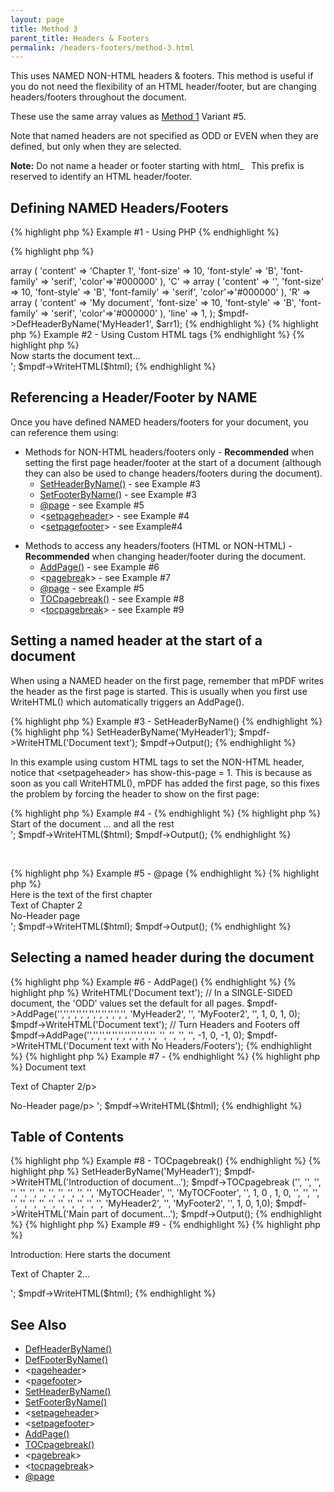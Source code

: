 ```yaml
---
layout: page
title: Method 3
parent_title: Headers & Footers
permalink: /headers-footers/method-3.html
---
```


<div id="bpmbook" class="bpmbook" style="direction:ltr;">
<div class="topic_user_field">
<div id="U0">
<p>This uses <span class="smallblock">NAMED</span> <span class="smallblock">NON-HTML</span> headers &amp; footers. This method is useful if you do not need the flexibility of an HTML header/footer, but are changing headers/footers throughout the document.</p>
<p>These use the same array values as <a href="/headers-footers/method-1.html">Method 1</a> Variant #5.</p>
<p>Note that named headers are not specified as <span class="smallblock">ODD</span> or <span class="smallblock">EVEN</span> when they are defined, but only when they are selected.</p>

<div class="alert alert-info" role="alert"><b>Note:</b> Do not name a header or footer starting with html_&nbsp;&nbsp; This prefix is reserved to identify an <span class="smallblock">HTML</span> header/footer.</div>
<h2>Defining NAMED Headers/Footers

</h2>

{% highlight php %}
Example #1 - Using PHP
{% endhighlight %}

{% highlight php %}
<?php

$arr1 = array (

    'L' => array (

      'content' => 'Chapter 1',

      'font-size' => 10,

      'font-style' => 'B',

      'font-family' => 'serif',

      'color'=>'#000000'

    ),

    'C' => array (

      'content' => '',

      'font-size' => 10,

      'font-style' => 'B',

      'font-family' => 'serif',

      'color'=>'#000000'

    ),

    'R' => array (

      'content' => 'My document',

      'font-size' => 10,

      'font-style' => 'B',

      'font-family' => 'serif',

      'color'=>'#000000'

    ),

    'line' => 1,

);

$mpdf->DefHeaderByName('MyHeader1', $arr1);
{% endhighlight %}

{% highlight php %}
Example #2 - Using Custom HTML tags
{% endhighlight %}

{% highlight php %}
<?php

$mpdf=new mPDF(); 

// Define the Headers and Footers with names

$html = '

<pageheader name="MyHeader1" content-left="" content-center="" content-right="My document" header-style="font-family: serif; font-size: 10pt; font-weight: bold; color: #000000;" line="on" />

<pagefooter name="MyFooter1" content-left="{DATE j-m-Y}" content-center="{PAGENO}/{nbpg}" content-right="My document" footer-style="font-family: serif; font-size: 8pt; font-weight: bold; font-style: italic; color: #000000;" />

<div>Now starts the document text... </div>

';

$mpdf->WriteHTML($html);
{% endhighlight %}

<h2>Referencing a Header/Footer by NAME

</h2>
<p>Once you have defined <span class="smallblock">NAMED</span> headers/footers for your document, you can reference them using:</p>
<ul>
<li>Methods for <span class="smallblock">NON-HTML</span> headers/footers only - <b>Recommended</b> when setting the first page header/footer at the start of a document (although they can also be used to change headers/footers during the document).
<ul>
<li><a href="/reference/mpdf-functions/setheaderbyname.html">SetHeaderByName()</a> - see Example #3&nbsp; </li>
<li><a href="/reference/mpdf-functions/setfooterbyname.html">SetFooterByName()</a> - see Example #3

</li>
<li><a href="/paging/using-page.html">@page</a> - see Example #5

</li>
<li>&lt;<a href="/reference/html-control-tags/setpageheader.html">setpageheader</a>&gt; - see Example #4

</li>
<li>&lt;<a href="/reference/html-control-tags/setpagefooter.html">setpagefooter</a>&gt; - see Example#4

</li>
</ul>
</li>
</ul>
<ul>
<li>Methods to access any headers/footers (<span class="smallblock">HTML</span> or <span class="smallblock">NON-HTML</span>) - <b>Recommended</b> when changing header/footer during the document.
<ul>
<li><a href="/reference/mpdf-functions/addpage.html">AddPage()</a> - see Example #6

</li>
<li>&lt;<a href="/reference/html-control-tags/pagebreak.html">pagebrea</a>k&gt; - see Example #7

</li>
<li><a href="/paging/using-page.html">@page</a> - see Example #5

</li>
<li><a href="/reference/mpdf-functions/tocpagebreak.html">TOCpagebreak()</a> - see Example #8</li>
<li>&lt;<a href="/reference/html-control-tags/tocpagebreak.html">tocpagebreak</a>&gt; - see Example #9</li>
</ul>
</li>
</ul>
<h2>Setting a named header at the start of a document</h2>
<p>When using a <span class="smallblock">NAMED</span> header on the first page, remember that mPDF writes the header as the first page is started. This is usually when you first use WriteHTML() which automatically triggers an AddPage().</p>

{% highlight php %}
Example #3 - SetHeaderByName()
{% endhighlight %}

{% highlight php %}
<?php

$mpdf = new mPDF();

// Define a header named 'MyHeader1' here (as Example #1)

$mpdf->SetHeaderByName('MyHeader1');

$mpdf->WriteHTML('Document text');

$mpdf->Output();
{% endhighlight %}

<p>In this example using custom HTML tags to set the <span class="smallblock">NON-HTML</span> header, notice that &lt;setpageheader&gt; has <span class="parameter">show-this-page</span> = 1. This is because as soon as you call WriteHTML(), mPDF has added the first page, so this fixes the problem by forcing the header to show on the first page:</p>

{% highlight php %}
Example #4 - <setpageheader>
{% endhighlight %}

{% highlight php %}
<?php

$mpdf = new mPDF();

$html = '

<pageheader name="MyHeader1" content-left="" content-center="" content-right="My document" header-style="font-family: serif; font-size: 10pt; font-weight: bold; color: #000000;" line="on" />

<pagefooter name="MyFooter1" content-left="{DATE j-m-Y}" content-center="{PAGENO}/{nbpg}" content-right="My document" footer-style="font-family: serif; font-size: 8pt; font-weight: bold; font-style: italic; color: #000000;" />

<setpageheader name="MyHeader1" value="on" show-this-page="1" />

<setpagefooter name="MyFooter1" value="on" />

<div>Start of the document ... and all the rest</div>

';

$mpdf->WriteHTML($html);

$mpdf->Output();
{% endhighlight %}

<p>&nbsp;</p>

{% highlight php %}
Example #5 - @page
{% endhighlight %}

{% highlight php %}
<?php

$mpdf=new mPDF(); 

$html = '

<html>

<head>

<style>

@page {

  size: auto;

  odd-header-name: MyHeader1;

  odd-footer-name: MyFooter1;

}

@page chapter2 {

    odd-header-name: MyHeader2;

    odd-footer-name: MyFooter2;

}

@page noheader {

    odd-header-name: _blank;

    odd-footer-name: _blank;

}

div.chapter2 {

    page-break-before: always;

    page: chapter2;

}

div.noheader {

    page-break-before: always;

    page: noheader;

}

</style>

</head>

<body>

<pageheader name="MyHeader1" content-right="My document" header-style="font-weight: bold; color: #000000;" line="on" />

<pagefooter name="MyFooter1" content-left="{DATE j-m-Y}" content-center="{PAGENO}/{nbpg}" footer-style="font-size: 8pt;" />

<pageheader name="MyHeader2" content-right="Chapter 2" header-style="font-weight: bold; color: #000000;" line="on" />

<pagefooter name="MyFooter2" content-left="{DATE j-m-Y}" content-center="2: {PAGENO}" footer-style="font-size: 8pt;" />

<div>Here is the text of the first chapter</div>

<div class="chapter2">Text of Chapter 2</div>

<div class="noheader">No-Header page</div>

</body></html>

';

$mpdf->WriteHTML($html);

$mpdf->Output();
{% endhighlight %}

<h2>Selecting a named header during the document</h2>

{% highlight php %}
Example #6 - AddPage()
{% endhighlight %}

{% highlight php %}
<?php

$mpdf->WriteHTML('Document text');

// In a SINGLE-SIDED document, the 'ODD' values set the default for all pages.

$mpdf->AddPage('','','','','','','','','','','', 'MyHeader2', '', 'MyFooter2', '', 1, 0, 1, 0);

$mpdf->WriteHTML('Document text');

// Turn Headers and Footers off

$mpdf->AddPage('','','','','','','','','','','', '', '', '', '', -1, 0, -1, 0);

$mpdf->WriteHTML('Document text with No Headers/Footers');
{% endhighlight %}

{% highlight php %}
Example #7 - <pagebreak>
{% endhighlight %}

{% highlight php %}
<?php

$html = '

<p>Document text</p>

<pagebreak odd-header-name="MyHeader2" odd-header-value="on" odd-footer-name="MyFooter2" odd-footer-value="on" />

<p>Text of Chapter 2/p>

<!-- TO TURN HEADER/FOOTER OFF FOR A NEW PAGE -->

<pagebreak odd-header-value="off" odd-footer-value="off" />

<p>No-Header page/p>

';

$mpdf->WriteHTML($html);
{% endhighlight %}

<h2>Table of Contents</h2>

{% highlight php %}
Example #8 - TOCpagebreak()
{% endhighlight %}

{% highlight php %}
<?php

$mpdf = new mPDF();

// Define headers here named 'MyHeader1', 'MyTOCHeader', 'MyTOCFooter', 'MyHeader2', 'MyFooter2' (as Example #1)

$mpdf->SetHeaderByName('MyHeader1');

$mpdf->WriteHTML('Introduction of document...');

$mpdf->TOCpagebreak ('', '', '', '', '', '', '', '', '', '', '', '', 'MyTOCHeader', '', 'MyTOCFooter', '', 1, 0 , 1, 0, '', '', '', '', '', '', '', '', '', '', '', '', '', 'MyHeader2', '', 'MyFooter2', '', 1, 0,  1,0); 

$mpdf->WriteHTML('Main part of document...');

$mpdf->Output();
{% endhighlight %}

{% highlight php %}
Example #9 - <tocpagebreak>
{% endhighlight %}

{% highlight php %}
<?php

$html = '

<!-- Define headers etc. here named 'MyHeader1', 'MyTOCHeader', 'MyTOCFooter', 'MyHeader2', 'MyFooter2' (as Example #2) -->

<p>Introduction: Here starts the document</p>

<tocpagebreak toc-odd-header-name='MyTOCHeader' toc-odd-footer-name='MyTOCFooter' toc-odd-header-value="1" toc-odd-footer-value="1"odd-header-name='MyHeader2' odd-header-value="1"  odd-footer-name='MyFooter2' odd-footer-value="1" />

<p>Text of Chapter 2... </p>

';

$mpdf->WriteHTML($html);
{% endhighlight %}

<h2>See Also</h2>
<ul>
<li class="manual_boxlist"><a href="/reference/mpdf-functions/defheaderbyname.html">DefHeaderByName()</a></li>
<li class="manual_boxlist"><a href="/reference/mpdf-functions/deffooterbyname.html">DefFooterByName()</a></li>
<li class="manual_boxlist">&lt;<a href="/reference/html-control-tags/pageheader.html">pageheader</a>&gt;</li>
<li class="manual_boxlist">&lt;<a href="/reference/html-control-tags/pagefooter.html">pagefooter</a>&gt;</li>
<li class="manual_boxlist"><a href="/reference/mpdf-functions/setheaderbyname.html">SetHeaderByName()</a></li>
<li class="manual_boxlist"><a href="/reference/mpdf-functions/setfooterbyname.html">SetFooterByName()</a></li>
<li class="manual_boxlist">&lt;<a href="/reference/html-control-tags/setpageheader.html">setpageheader</a>&gt;</li>
<li class="manual_boxlist">&lt;<a href="/reference/html-control-tags/setpagefooter.html">setpagefooter</a>&gt;</li>
<li class="manual_boxlist"><a href="/reference/mpdf-functions/addpage.html">AddPage()</a></li>
<li class="manual_boxlist"><a href="/reference/mpdf-functions/tocpagebreak.html">TOCpagebreak()</a></li>
<li class="manual_boxlist">&lt;<a href="/reference/html-control-tags/pagebreak.html">pagebrea</a>k&gt;</li>
<li class="manual_boxlist">&lt;<a href="/reference/html-control-tags/tocpagebreak.html">tocpagebreak</a>&gt;</li>
<li class="manual_boxlist"><a href="/paging/using-page.html">@page</a></li>
</ul>
<p>&nbsp;</p>
</div>
</div>

